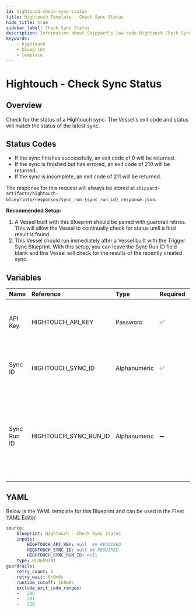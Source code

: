 ```yaml
---
id: hightouch-check-sync-status
title: Hightouch Template - Check Sync Status
hide_title: true
sidebar_label: Check Sync Status
description: Information about Shipyard's low-code Hightouch Check Sync Status blueprint. Verify the status of a recently triggered Hightouch sync. 
keywords:
    - hightouch
    - blueprint
    - template
---
```


# Hightouch - Check Sync Status

## Overview
Check for the status of a Hightouch sync. The Vessel's exit code and status will match the status of the latest sync.

## Status Codes
- If the sync finishes successfully, an exit code of 0 will be returned.
- If the sync is finished but has errored, an exit code of 210 will be returned.
- If the sync is incomplete, an exit code of 211 will be returned.

The response for this request will always be stored at `shipyard-artifacts/hightouch-blueprints/responses/sync_run_{sync_run_id}_response.json`.

**Recommended Setup:**
1. A Vessel built with this Blueprint should be paired with guardrail retries. This will allow the Vessel to continually check for status until a final result is found.
2. This Vessel should run immediately after a Vessel built with the Trigger Sync Blueprint. With this setup, you can leave the Sync Run ID field blank and this Vessel will check for the results of the recently created sync.

## Variables

| Name        | Reference             | Type         | Required           | Default | Options | Description                                                                                                              |
|:------------|:----------------------|:-------------|:-------------------|:--------|:--------|:-------------------------------------------------------------------------------------------------------------------------|
| API Key     | HIGHTOUCH_API_KEY     | Password     | :white_check_mark: | -       | -       | The API Key associated with your Hightouch account.                                                                      |
| Sync ID     | HIGHTOUCH_SYNC_ID     | Alphanumeric | :white_check_mark: | -       | -       | The ID of the Hightouch sync you want to refresh.                                                                        |
| Sync Run ID | HIGHTOUCH_SYNC_RUN_ID | Alphanumeric | :heavy_minus_sign: | -       | -       | The sync run ID that you want to check the status of. Leave blank if connected to another Vessel that will Trigger Sync. |


## YAML
Below is the YAML template for this Blueprint and can be used in the Fleet [YAML Editor](../../reference/fleets/yaml-editor.md).
```yaml
source:
    blueprint: Hightouch - Check Sync Status
    inputs:
        HIGHTOUCH_API_KEY: null  ## REQUIRED
        HIGHTOUCH_SYNC_ID: null ## REQUIRED
        HIGHTOUCH_SYNC_RUN_ID: null
    type: BLUEPRINT
guardrails:
    retry_count: 1
    retry_wait: 0h0m0s
    runtime_cutoff: 1h0m0s
    exclude_exit_code_ranges:
    -   200
    -   201
    -   210

```
